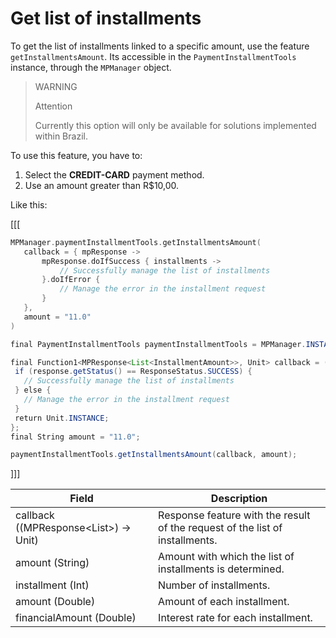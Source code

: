 # Get list of installments

To get the list of installments linked to a specific amount, use the feature `getInstallmentsAmount`. Its accessible in the `PaymentInstallmentTools` instance, through the `MPManager` object.

> WARNING
>
> Attention
>
> Currently this option will only be available for solutions implemented within Brazil.

To use this feature, you have to:

1. Select the **CREDIT-CARD** payment method.
2. Use an amount greater than R$10,00.

Like this:

[[[
```kotlin
MPManager.paymentInstallmentTools.getInstallmentsAmount(
   callback = { mpResponse ->
       mpResponse.doIfSuccess { installments ->
           // Successfully manage the list of installments
       }.doIfError {
           // Manage the error in the installment request 
       }
   },
   amount = "11.0"
)
```
```java
final PaymentInstallmentTools paymentInstallmentTools = MPManager.INSTANCE.getPaymentInstallmentTools();

final Function1<MPResponse<List<InstallmentAmount>>, Unit> callback = (final MPResponse<List<InstallmentAmount>> response) -> {
 if (response.getStatus() == ResponseStatus.SUCCESS) {
   // Successfully manage the list of installments
 } else {
   // Manage the error in the installment request 
 }
 return Unit.INSTANCE;
};
final String amount = "11.0";

paymentInstallmentTools.getInstallmentsAmount(callback, amount);
```
]]]

|Field|Description|
|---|---|
|callback ((MPResponse<List<InstallmentAmount>>) -> Unit)|Response feature with the result of the request of the list of installments.|
|amount (String)|Amount with which the list of installments is determined.|
|installment (Int)|Number of installments.|
|amount (Double)|Amount of each installment.|
|financialAmount (Double)|Interest rate for each installment.|